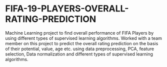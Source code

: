 # FIFA-19-PLAYERS-OVERALL-RATING-PREDICTION
Machine Learning project to find overall performance of FIFA Players by using different types of supervised learning algorithms. Worked with a team member on this project to predict the overall rating prediction on the basis of their potential, value, age etc. using data preprocessing, PCA, feature selection, Data normalization and different types of supervised learning algorithms.
